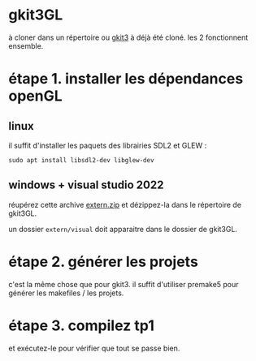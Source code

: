 # gkit3GL

à cloner dans un répertoire ou [gkit3](https://forge.univ-lyon1.fr/JEAN-CLAUDE.IEHL/gkit3) à déjà été cloné. les 2 fonctionnent ensemble.

# étape 1. installer les dépendances openGL

## linux
il suffit d'installer les paquets des librairies SDL2 et GLEW :

`sudo apt install libsdl2-dev libglew-dev`

## windows + visual studio 2022
réupérez cette archive [extern.zip](https://perso.univ-lyon1.fr/jean-claude.iehl/Public/educ/M1IMAGE/2023/extern.zip) et dézippez-la dans le répertoire de gkit3GL.

un dossier `extern/visual` doit apparaitre dans le dossier de gkit3GL.

# étape 2. générer les projets
c'est la même chose que pour gkit3. il suffit d'utiliser premake5 pour générer les makefiles / les projets.


# étape 3. compilez tp1
et exécutez-le pour vérifier que tout se passe bien.
